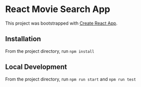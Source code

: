 # React Movie Search App

This project was bootstrapped with [Create React App](https://github.com/facebook/create-react-app).

## Installation

From the project directory, run `npm install`

## Local Development

From the project directory, run `npm run start` and `npm run test`

